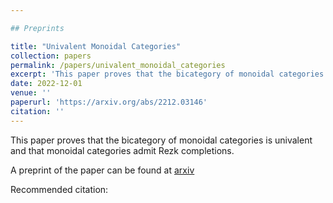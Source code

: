 ```yaml
---

## Preprints

title: "Univalent Monoidal Categories"
collection: papers
permalink: /papers/univalent_monoidal_categories
excerpt: 'This paper proves that the bicategory of monoidal categories is univalent and that monoidal categories admit Rezk completions.'
date: 2022-12-01
venue: ''
paperurl: 'https://arxiv.org/abs/2212.03146'
citation: ''
---
```

This paper proves that the bicategory of monoidal categories is univalent and that monoidal categories admit Rezk completions.

A preprint of the paper can be found at [arxiv](https://arxiv.org/abs/2212.03146)

Recommended citation: 
